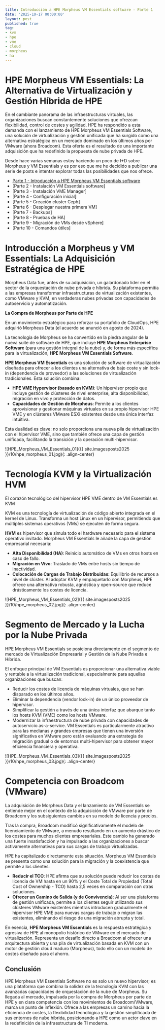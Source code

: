 ```yaml
---
title: Introducción a HPE Morpheus VM Essentials software - Parte 1
date: '2025-10-17 00:00:00'
layout: post
published: true
tag:
- kvm
- hpe
- vme
- cloud
- morpheus
- ha
---
```


# HPE Morpheus VM Essentials: La Alternativa de Virtualización y Gestión Híbrida de HPE

En el cambiante panorama de las infraestructuras virtuales, las organizaciones buscan constantemente soluciones que ofrezcan flexibilidad, control de costes y agilidad. HPE ha respondido a esta demanda con el lanzamiento de HPE Morpheus VM Essentials Software, una solución de virtualización y gestión unificada que ha surgido como una alternativa estratégica en un mercado dominado en los últimos años por VMware (ahora Broadcom). 
Esta oferta es el resultado de una importante adquisición que ha redefinido la propuesta de nube privada de HPE.

Desde hace varias semanas estoy haciendo un poco de I+D sobre Morpheus y VM Essentials y es por eso que me he decidido a publicar una serie de posts e intentar explorar todas las posibilidades que nos ofrece.

- [Parte 1 - Introducción a HPE Morpheus VM Essentials software](https://miquelmariano.github.io/2025/10/17/introduccion-hpe-morpheus-vm-essentials-software/)
- [Parte 2 - Instalación VM Essentials software]
- [Parte 3 - Instalación VME Manager]
- [Parte 4 - Configuración inicial]
- [Parte 5 - Creación cluster Ceph]
- [Parte 6 - Desplegar nuestra primera VM]
- [Parte 7 - Backups]
- [Parte 8 - Pruebas de HA]
- [Parte 9 - Migración de VMs desde vSphere]
- [Parte 10 - Comandos útiles]

# Introducción a Morpheus y VM Essentials: La Adquisición Estratégica de HPE

Morpheus Data fue, antes de su adquisición, un galardonado líder en el sector de la orquestación de nube privada e híbrida. Su plataforma permitía a las empresas transformar infraestructuras de virtualización existentes, como VMware y KVM, en verdaderas nubes privadas con capacidades de autoservicio y automatización.

**La Compra de Morpheus por Parte de HPE**

En un movimiento estratégico para reforzar su portafolio de CloudOps, HPE adquirió Morpheus Data (el acuerdo se anunció en agosto de 2024).

La tecnología de Morpheus se ha convertido en la piedra angular de la nueva suite de software de HPE, que incluye **HPE Morpheus Enterprise Software** (para una gestión integral de la nube) y, de forma más específica para la virtualización, **HPE Morpheus VM Essentials Software**.

**HPE Morpheus VM Essentials** es una solución de software de virtualización diseñada para ofrecer a los clientes una alternativa de bajo coste y sin lock-in (dependencia de proveedor) a las soluciones de virtualización tradicionales. Esta solución combina:
  - **HPE VME Hypervisor (basado en KVM)**: Un hipervisor propio que incluye gestión de clústeres de nivel enterprise, alta disponibilidad, migración en vivo y protección de datos.
  - **Capacidades de Gestión de Morpheus**: Permite a los clientes aprovisionar y gestionar máquinas virtuales en su propio hipervisor HPE VME y en clústeres VMware ESXi existentes desde una única interfaz intuitiva.

Esta dualidad es clave: no solo proporciona una nueva pila de virtualización con el hipervisor VME, sino que también ofrece una capa de gestión unificada, facilitando la transición y la operación multi-hipervisor.

![HPE_Morpheus_VM_Essentials_01]({{ site.imagesposts2025 }}/10/hpe_morpheus_01.jpg){: .align-center}

# Tecnología KVM y la Virtualización HVM

El corazón tecnológico del hipervisor HPE VME dentro de VM Essentials es KVM 

KVM es una tecnología de virtualización de código abierto integrada en el kernel de Linux. Transforma un host Linux en un hipervisor, permitiendo que múltiples sistemas operativos (VMs) se ejecuten de forma segura.

**HVM** es hipervisor que simula todo el hardware necesario para el sistema operativo invitado. Morpheus VM Essentials le añade la capa de gestión empresarial necesaria:
  - **Alta Disponibilidad (HA)**: Reinicio automático de VMs en otros hosts en caso de fallo.
  - **Migración en Vivo**: Traslado de VMs entre hosts sin tiempo de inactividad.
  - **Colocación de Cargas de Trabajo Distribuidas**: Equilibrio de recursos a nivel de clúster.
Al adoptar KVM y empaquetarlo con Morpheus, HPE ofrece una alternativa robusta, agnóstica y open-source que reduce drásticamente los costes de licencia.

![HPE_Morpheus_VM_Essentials_02]({{ site.imagesposts2025 }}/10/hpe_morpheus_02.jpg){: .align-center}

# Segmento de Mercado y la Lucha por la Nube Privada
HPE Morpheus VM Essentials se posiciona directamente en el segmento de mercado de Virtualización Empresarial y Gestión de la Nube Privada e Híbrida.

El enfoque principal de VM Essentials es proporcionar una alternativa viable y rentable a la virtualización tradicional, especialmente para aquellas organizaciones que buscan:
  - Reducir los costes de licencia de máquinas virtuales, que se han disparado en los últimos años.
  - Eliminar la dependencia (vendor lock-in) de un único proveedor de hipervisor.
  - Simplificar la gestión a través de una única interfaz que abarque tanto los hosts KVM (VME) como los hosts VMware.
  - Modernizar la infraestructura de nube privada con capacidades de autoservicio as-a-service.
VM Essentials es particularmente atractivo para las medianas y grandes empresas que tienen una inversión significativa en VMware pero están evaluando una estrategia de migración gradual o de entornos multi-hipervisor para obtener mayor eficiencia financiera y operativa. 

![HPE_Morpheus_VM_Essentials_03]({{ site.imagesposts2025 }}/10/hpe_morpheus_03.jpg){: .align-center}

# Competencia con Broadcom (VMware)
La adquisición de Morpheus Data y el lanzamiento de VM Essentials se entiende mejor en el contexto de la adquisición de VMware por parte de Broadcom y los subsiguientes cambios en su modelo de licencia y precios.

Tras la compra, Broadcom modificó significativamente el modelo de licenciamiento de VMware, a menudo resultando en un aumento drástico de los costes para muchos clientes empresariales. Este cambio ha generado una fuerte insatisfacción y ha impulsado a las organizaciones a buscar activamente alternativas para sus cargas de trabajo virtualizadas.

HPE ha capitalizado directamente esta situación. Morpheus VM Essentials se presenta como una solución para la migración y la coexistencia que permite a los clientes:
  - **Reducir el TCO**: HPE afirma que su solución puede reducir los costes de licencia de VM hasta en un 90% y el Coste Total de Propiedad (Total Cost of Ownership - TCO) hasta 2,5 veces en comparación con otras soluciones.
  - **Ofrecer un Camino de Salida (y de Convivencia)**: Al ser una plataforma de gestión unificada, permite a los clientes seguir utilizando sus clústeres VMware existentes mientras introducen gradualmente el hipervisor HPE VME para nuevas cargas de trabajo o migran las existentes, eliminando el riesgo de una migración abrupta y total.

En esencia, **HPE Morpheus VM Essentials** es la respuesta estratégica y agresiva de HPE al monopolio histórico de VMware en el mercado de virtualización. Representa un desafío directo a Broadcom al ofrecer una arquitectura abierta y una pila de virtualización basada en KVM con un motor de gestión cloud maduro (Morpheus), todo ello con un modelo de costes diseñado para el ahorro.

## Conclusión
HPE Morpheus VM Essentials Software no es solo un nuevo hipervisor; es una plataforma que combina la solidez de la tecnología KVM  con las avanzadas capacidades de orquestación de la nube de Morpheus. 
Su llegada al mercado, impulsada por la compra de Morpheus por parte de HPE y en clara competencia con los movimientos de Broadcom/VMware, marca un punto de inflexión. 
Ofrece a las empresas un camino hacia la eficiencia de costes, la flexibilidad tecnológica y la gestión simplificada de sus entornos de nube híbrida, posicionando a HPE como un actor clave en la redefinición de la infraestructura de TI moderna.
